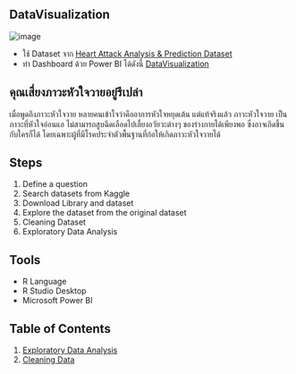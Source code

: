 
## DataVisualization
![image](https://www.emergencyphysicians.org/globalassets/emphysicians/all-images/heart-attack.jpg/Desktop)<br>
- ใช้ Dataset จาก <a href="https://www.kaggle.com/rashikrahmanpritom/heart-attack-analysis-prediction-dataset"> Heart Attack Analysis & Prediction Dataset</a> <br>
- ทำ Dashboard ด้วย Power BI ได้ดังนี้ <a href="https://github.com/sit-2021-int214/016_Heart-Attack-Analysis-Prediction-Dataset/blob/main/team-assignment/final/DataVisualization.md">DataVisualization</a>

## คุณเสี่ยง<strong>ภาวะหัวใจวาย</strong>อยู่รึเปล่า

เมื่อพูดถึงภาวะหัวใจวาย หลายคนเข้าใจว่าคืออาการหัวใจหยุดเต้น แต่แท้จริงแล้ว ภาวะหัวใจวาย เป็นภาวะที่หัวใจอ่อนแอ ไม่สามารถสูบฉีดเลือดไปเลี้ยงอวัยวะต่างๆ ของร่างกายได้เพียงพอ ซึ่งอาจเกิดขึ้นกับใครก็ได้ โดยเฉพาะผู้ที่มีโรคประจำตัวพื้นฐานที่ก่อให้เกิดภาวะหัวใจวายได้

## Steps

1. Define a question
2. Search datasets from Kaggle
3. Download Library and dataset
4. Explore the dataset from the original dataset
5. Cleaning Dataset
6. Exploratory Data Analysis

## Tools

- R Language
- R Studio Desktop
- Microsoft Power BI

## Table of Contents

1. <a href="https://github.com/sit-2021-int214/016_Heart-Attack-Analysis-Prediction-Dataset/tree/main/team-assignment/midterm/Data%20Exploration"> Exploratory Data Analysis </a>
2. <a href="https://github.com/sit-2021-int214/016_Heart-Attack-Analysis-Prediction-Dataset/tree/main/team-assignment/midterm/Cleaning%20Data"> Cleaning Data </a>
